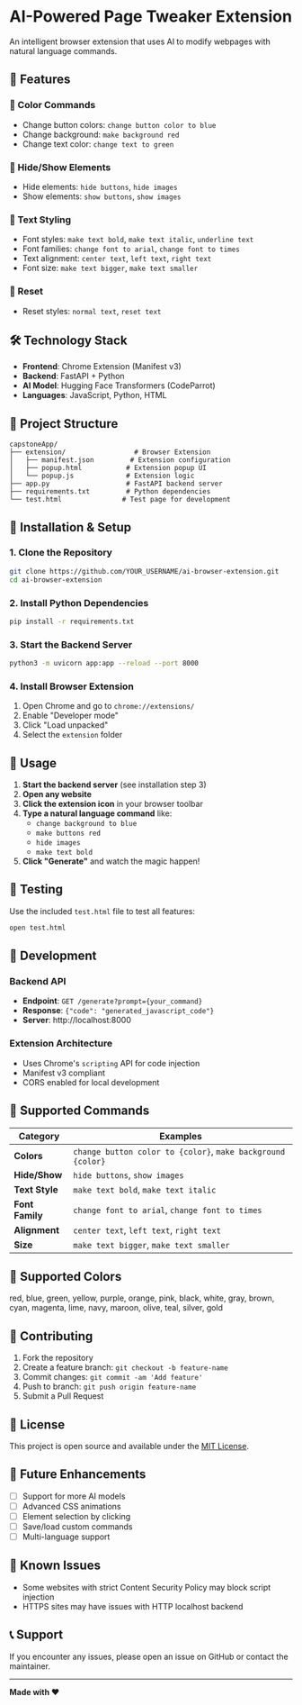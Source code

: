 # AI-Powered Page Tweaker Extension

An intelligent browser extension that uses AI to modify webpages with natural language commands.

## 🌟 Features

### 🎨 Color Commands
- Change button colors: `change button color to blue`
- Change background: `make background red` 
- Change text color: `change text to green`

### 👀 Hide/Show Elements
- Hide elements: `hide buttons`, `hide images`
- Show elements: `show buttons`, `show images`

### 📝 Text Styling
- Font styles: `make text bold`, `make text italic`, `underline text`
- Font families: `change font to arial`, `change font to times`
- Text alignment: `center text`, `left text`, `right text`
- Font size: `make text bigger`, `make text smaller`

### 🔄 Reset
- Reset styles: `normal text`, `reset text`

## 🛠️ Technology Stack

- **Frontend**: Chrome Extension (Manifest v3)
- **Backend**: FastAPI + Python
- **AI Model**: Hugging Face Transformers (CodeParrot)
- **Languages**: JavaScript, Python, HTML

## 📁 Project Structure

```
capstoneApp/
├── extension/                 # Browser Extension
│   ├── manifest.json         # Extension configuration
│   ├── popup.html           # Extension popup UI
│   └── popup.js             # Extension logic
├── app.py                   # FastAPI backend server
├── requirements.txt         # Python dependencies
└── test.html               # Test page for development
```

## 🚀 Installation & Setup

### 1. Clone the Repository
```bash
git clone https://github.com/YOUR_USERNAME/ai-browser-extension.git
cd ai-browser-extension
```

### 2. Install Python Dependencies
```bash
pip install -r requirements.txt
```

### 3. Start the Backend Server
```bash
python3 -m uvicorn app:app --reload --port 8000
```

### 4. Install Browser Extension
1. Open Chrome and go to `chrome://extensions/`
2. Enable "Developer mode"
3. Click "Load unpacked"
4. Select the `extension` folder

## 🎯 Usage

1. **Start the backend server** (see installation step 3)
2. **Open any website**
3. **Click the extension icon** in your browser toolbar
4. **Type a natural language command** like:
   - `change background to blue`
   - `make buttons red`
   - `hide images`
   - `make text bold`
5. **Click "Generate"** and watch the magic happen!

## 🧪 Testing

Use the included `test.html` file to test all features:
```bash
open test.html
```

## 🔧 Development

### Backend API
- **Endpoint**: `GET /generate?prompt={your_command}`
- **Response**: `{"code": "generated_javascript_code"}`
- **Server**: http://localhost:8000

### Extension Architecture
- Uses Chrome's `scripting` API for code injection
- Manifest v3 compliant
- CORS enabled for local development

## 📝 Supported Commands

| Category | Examples |
|----------|----------|
| **Colors** | `change button color to {color}`, `make background {color}` |
| **Hide/Show** | `hide buttons`, `show images` |
| **Text Style** | `make text bold`, `make text italic` |
| **Font Family** | `change font to arial`, `change font to times` |
| **Alignment** | `center text`, `left text`, `right text` |
| **Size** | `make text bigger`, `make text smaller` |

## 🎨 Supported Colors
red, blue, green, yellow, purple, orange, pink, black, white, gray, brown, cyan, magenta, lime, navy, maroon, olive, teal, silver, gold

## 🤝 Contributing

1. Fork the repository
2. Create a feature branch: `git checkout -b feature-name`
3. Commit changes: `git commit -am 'Add feature'`
4. Push to branch: `git push origin feature-name`
5. Submit a Pull Request

## 📄 License

This project is open source and available under the [MIT License](LICENSE).

## 🚀 Future Enhancements

- [ ] Support for more AI models
- [ ] Advanced CSS animations
- [ ] Element selection by clicking
- [ ] Save/load custom commands
- [ ] Multi-language support

## 🐛 Known Issues

- Some websites with strict Content Security Policy may block script injection
- HTTPS sites may have issues with HTTP localhost backend

## 📞 Support

If you encounter any issues, please open an issue on GitHub or contact the maintainer.

---

**Made with ❤️**
